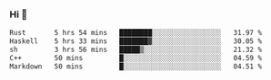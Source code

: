 ### Hi 👋

<!--START_SECTION:waka-->

```txt
Rust       5 hrs 54 mins   ████████░░░░░░░░░░░░░░░░░   31.97 %
Haskell    5 hrs 33 mins   ███████▓░░░░░░░░░░░░░░░░░   30.05 %
sh         3 hrs 56 mins   █████▒░░░░░░░░░░░░░░░░░░░   21.32 %
C++        50 mins         █░░░░░░░░░░░░░░░░░░░░░░░░   04.59 %
Markdown   50 mins         █░░░░░░░░░░░░░░░░░░░░░░░░   04.51 %
```

<!--END_SECTION:waka-->
